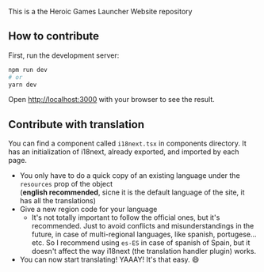 This is a the Heroic Games Launcher Website repository

## How to contribute

First, run the development server:

```bash
npm run dev
# or
yarn dev
```

Open [http://localhost:3000](http://localhost:3000) with your browser to see the result.

## Contribute with translation

You can find a component called `i18next.tsx` in components directory.
It has an initialization of i18next, already exported, and imported by each page.
- You only have to do a quick copy of an existing language under the `resources` prop of the object  
(**english recommended**, sicne it is the default language of the site, it has all the translations)
- Give a new region code for your language 
  - It's not totally important to follow the official ones, but it's recommended. 
  Just to avoid conflicts and misunderstandings in the future, in case of multi-regional languages, like spanish, portugese... etc. 
  So I recommend using `es-ES` in case of spanish of Spain, but it doesn't affect the way i18next (the translation handler plugin) works.
- You can now start translating! YAAAY! It's that easy. :smile: